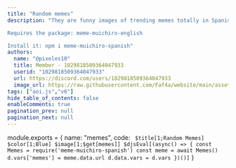 ```yaml
---
title: "Random memes"
description: "They are funny images of trending memes totally in Spanish.

Requires the package: meme-muichiro-english

Install it: npm i meme-muichiro-spanish"
authors:
  name: "@pixeles10"
  title: Member - 1029818509364047933
  userid: "1029818509364047933"
  url: https://discord.com/users/1029818509364047933
  image_url: https://raw.githubusercontent.com/Faf4a/website/main/assets/images/avatars/1029818509364047933.png
tags: ["aoi.js","v6"]
hide_table_of_contents: false
enableComments: true
pagination_prev: null
pagination_next: null
---
```


module.exports = {
  name: "memes",
  code: `
$title[1;Random Memes]
$color[1;Blue]
$image[1;$get[memes]]
$djsEval[(async() => {
const Memes = require('meme-muichiro-spanish')
const meme = await Memes()
d.vars['memes'] = meme.data.url
d.data.vars = d.vars
})()]`
}